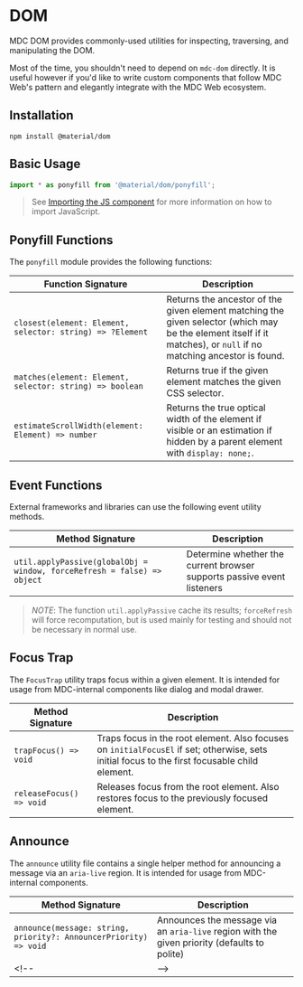 <!--docs:
title: "DOM"
layout: detail
section: components
excerpt: "Provides commonly-used utilities for inspecting, traversing, and manipulating the DOM."
path: /catalog/dom/
-->

# DOM

MDC DOM provides commonly-used utilities for inspecting, traversing, and manipulating the DOM.

Most of the time, you shouldn't need to depend on `mdc-dom` directly. It is useful however if you'd like to write custom components that follow MDC Web's pattern and elegantly integrate with the MDC Web ecosystem.

## Installation

```
npm install @material/dom
```

## Basic Usage

```js
import * as ponyfill from '@material/dom/ponyfill';
```

> See [Importing the JS component](../../docs/importing-js.md) for more information on how to import JavaScript.

## Ponyfill Functions

The `ponyfill` module provides the following functions:

Function Signature | Description
--- | ---
`closest(element: Element, selector: string) => ?Element` | Returns the ancestor of the given element matching the given selector (which may be the element itself if it matches), or `null` if no matching ancestor is found.
`matches(element: Element, selector: string) => boolean` | Returns true if the given element matches the given CSS selector.
`estimateScrollWidth(element: Element) => number`  | Returns the true optical width of the element if visible or an estimation if hidden by a parent element with `display: none;`.

## Event Functions

External frameworks and libraries can use the following event utility methods.

Method Signature | Description
--- | ---
`util.applyPassive(globalObj = window, forceRefresh = false) => object` | Determine whether the current browser supports passive event listeners

> _NOTE_: The function `util.applyPassive` cache its results; `forceRefresh` will force recomputation, but is used mainly for testing and should not be necessary in normal use.

## Focus Trap

The `FocusTrap` utility traps focus within a given element. It is intended for usage from MDC-internal
components like dialog and modal drawer.

Method Signature | Description
--- | ---
`trapFocus() => void` | Traps focus in the root element. Also focuses on `initialFocusEl` if set; otherwise, sets initial focus to the first focusable child element.
`releaseFocus() => void` | Releases focus from the root element. Also restores focus to the previously focused element.

## Announce

The `announce` utility file contains a single helper method for announcing a message via an `aria-live` region. It is intended for usage from MDC-internal components.

Method Signature | Description
--- | ---
`announce(message: string, priority?: AnnouncerPriority) => void` | Announces the message via an `aria-live` region with the given priority (defaults to polite)
<!-- TODO(b/148462294): Remove once only exported members are required in docs `say()` --> <!-- | --> <!-- DO NOT USE -->
